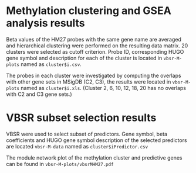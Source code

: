 # Methylation clustering and GSEA analysis results

Beta values of the HM27 probes with the same gene name are averaged and hierarchical clustering 
were performed on the resulting data matrix. 20 clusters were selected as cutoff criterion. Probe ID, corresponding
HUGO gene symbol and description for each of the cluster is located in `vbsr-M-plots` named as `cluster$i.csv`. 

The probes in each cluster were investigated by computing the overlaps with other gene sets in MSigDB (C2, C3), 
the results were located in `vbsr-M-plots` named as `cluster$i.xls`.
(Cluster 2, 6, 10, 12, 18, 20 has no overlaps with C2 and C3 gene sets.)

# VBSR subset selection results

VBSR were used to select subset of predictors. Gene symbol, beta coefficients and HUGO gene symbol
description of the selected predictors are located `vbsr-M-data` named as `cluster$iPredictor.csv`

The module network plot of the methylation cluster and predictive genes can be found in `vbsr-M-plots/vbsrMHM27.pdf`
